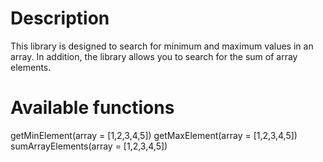 # Description

This library is designed to search for minimum and maximum values in an array. In addition, the library allows you to search for the sum of array elements.

# Available functions

getMinElement(array = [1,2,3,4,5])
getMaxElement(array = [1,2,3,4,5])
sumArrayElements(array = [1,2,3,4,5])